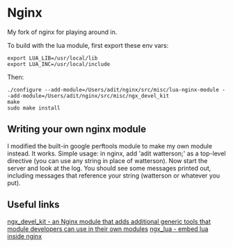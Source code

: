 # Nginx

My fork of nginx for playing around in.

To build with the lua module, first export these env vars:

    export LUA_LIB=/usr/local/lib
    export LUA_INC=/usr/local/include

Then:

    ./configure --add-module=/Users/adit/nginx/src/misc/lua-nginx-module --add-module=/Users/adit/nginx/src/misc/ngx_devel_kit
    make
    sudo make install

## Writing your own nginx module

I modified the built-in google perftools module to make my own module instead. It works. Simple usage: in nginx, add 'adit watterson;' as a top-level directive (you can use any string in place of watterson). Now start the server and look at the log. You should see some messages printed out, including messages that reference your string (watterson or whatever you put).

## Useful links

[ngx_devel_kit - an Nginx module that adds additional generic tools that module developers can use in their own modules](https://github.com/simpl/ngx_devel_kit)
[ngx_lua - embed lua inside nginx](https://github.com/openresty/lua-nginx-module)
